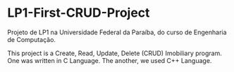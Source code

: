# LP1-First-CRUD-Project
Projeto de LP1 na Universidade Federal da Paraíba, do curso de Engenharia de Computação.

This project is a Create, Read, Update, Delete (CRUD) Imobiliary program.
One was written in C Language.
The another, we used C++ Language.
